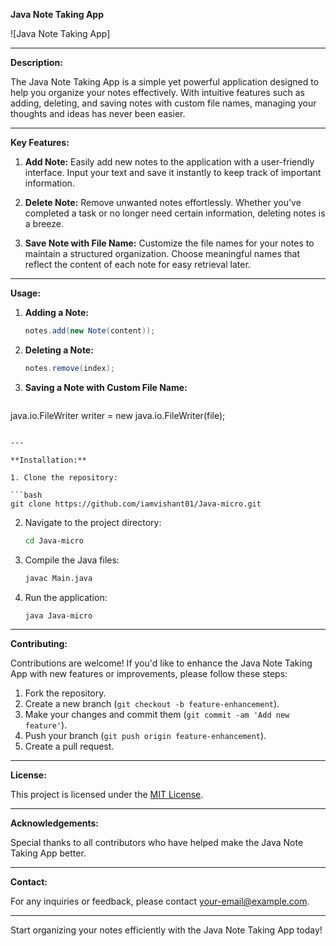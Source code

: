 **Java Note Taking App**

![Java Note Taking App]

---

**Description:**

The Java Note Taking App is a simple yet powerful application designed to help you organize your notes effectively. With intuitive features such as adding, deleting, and saving notes with custom file names, managing your thoughts and ideas has never been easier.

---

**Key Features:**

1. **Add Note:** Easily add new notes to the application with a user-friendly interface. Input your text and save it instantly to keep track of important information.

2. **Delete Note:** Remove unwanted notes effortlessly. Whether you've completed a task or no longer need certain information, deleting notes is a breeze.

3. **Save Note with File Name:** Customize the file names for your notes to maintain a structured organization. Choose meaningful names that reflect the content of each note for easy retrieval later.

---

**Usage:**

1. **Adding a Note:**

   ```java
   notes.add(new Note(content));
   ```

2. **Deleting a Note:**

   ```java
   notes.remove(index);
   ```

3. **Saving a Note with Custom File Name:**

   ```java
  java.io.FileWriter writer = new java.io.FileWriter(file);
   ```

---

**Installation:**

1. Clone the repository:

   ```bash
   git clone https://github.com/iamvishant01/Java-micro.git
   ```

2. Navigate to the project directory:

   ```bash
   cd Java-micro
   ```

3. Compile the Java files:

   ```bash
   javac Main.java
   ```

4. Run the application:

   ```bash
   java Java-micro
   ```

---

**Contributing:**

Contributions are welcome! If you'd like to enhance the Java Note Taking App with new features or improvements, please follow these steps:

1. Fork the repository.
2. Create a new branch (`git checkout -b feature-enhancement`).
3. Make your changes and commit them (`git commit -am 'Add new feature'`).
4. Push your branch (`git push origin feature-enhancement`).
5. Create a pull request.

---

**License:**

This project is licensed under the [MIT License](LICENSE).

---

**Acknowledgements:**

Special thanks to all contributors who have helped make the Java Note Taking App better.

---

**Contact:**

For any inquiries or feedback, please contact [your-email@example.com](mailto:your-email@example.com).

---

Start organizing your notes efficiently with the Java Note Taking App today!
